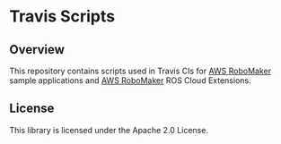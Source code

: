 # Travis Scripts

## Overview
This repository contains scripts used in Travis CIs for [AWS RoboMaker] sample applications and [AWS RoboMaker] ROS Cloud Extensions.

## License

This library is licensed under the Apache 2.0 License. 

[AWS RoboMaker]: https://github.com/aws-robotics
